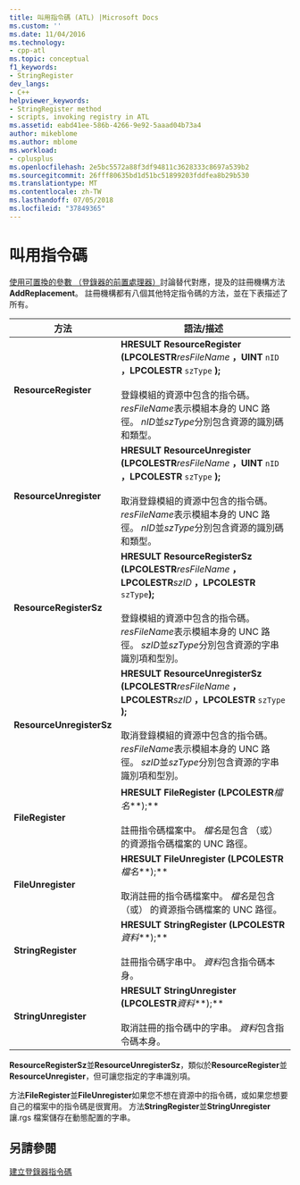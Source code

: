 ```yaml
---
title: 叫用指令碼 (ATL) |Microsoft Docs
ms.custom: ''
ms.date: 11/04/2016
ms.technology:
- cpp-atl
ms.topic: conceptual
f1_keywords:
- StringRegister
dev_langs:
- C++
helpviewer_keywords:
- StringRegister method
- scripts, invoking registry in ATL
ms.assetid: eabd41ee-586b-4266-9e92-5aaad04b73a4
author: mikeblome
ms.author: mblome
ms.workload:
- cplusplus
ms.openlocfilehash: 2e5bc5572a88f3df94811c3628333c8697a539b2
ms.sourcegitcommit: 26fff80635bd1d51bc51899203fddfea8b29b530
ms.translationtype: MT
ms.contentlocale: zh-TW
ms.lasthandoff: 07/05/2018
ms.locfileid: "37849365"
---
```

# <a name="invoking-scripts"></a>叫用指令碼
[使用可置換的參數 （登錄器的前置處理器）](../atl/using-replaceable-parameters-the-registrar-s-preprocessor.md)討論替代對應，提及的註冊機構方法**AddReplacement**。 註冊機構都有八個其他特定指令碼的方法，並在下表描述了所有。  
  
|方法|語法/描述|  
|------------|-------------------------|  
|**ResourceRegister**|**HRESULT ResourceRegister (LPCOLESTR***resFileName* **，UINT** `nID` **，LPCOLESTR** `szType` **);** <br /><br /> 登錄模組的資源中包含的指令碼。 *resFileName*表示模組本身的 UNC 路徑。 *nID*並*szType*分別包含資源的識別碼和類型。|  
|**ResourceUnregister**|**HRESULT ResourceUnregister (LPCOLESTR***resFileName* **，UINT** `nID` **，LPCOLESTR** `szType` **);** <br /><br /> 取消登錄模組的資源中包含的指令碼。 *resFileName*表示模組本身的 UNC 路徑。 *nID*並*szType*分別包含資源的識別碼和類型。|  
|**ResourceRegisterSz**|**HRESULT ResourceRegisterSz (LPCOLESTR***resFileName* **，LPCOLESTR***szID* **，LPCOLESTR** `szType`**);** <br /><br /> 登錄模組的資源中包含的指令碼。 *resFileName*表示模組本身的 UNC 路徑。 *szID*並*szType*分別包含資源的字串識別項和型別。|  
|**ResourceUnregisterSz**|**HRESULT ResourceUnregisterSz (LPCOLESTR***resFileName* **，LPCOLESTR***szID* **，LPCOLESTR** `szType` **);** <br /><br /> 取消登錄模組的資源中包含的指令碼。 *resFileName*表示模組本身的 UNC 路徑。 *szID*並*szType*分別包含資源的字串識別項和型別。|  
|**FileRegister**|**HRESULT FileRegister (LPCOLESTR***檔名***);** <br /><br /> 註冊指令碼檔案中。 *檔名*是包含 （或） 的資源指令碼檔案的 UNC 路徑。|  
|**FileUnregister**|**HRESULT FileUnregister (LPCOLESTR***檔名***);** <br /><br /> 取消註冊的指令碼檔案中。 *檔名*是包含 （或） 的資源指令碼檔案的 UNC 路徑。|  
|**StringRegister**|**HRESULT StringRegister (LPCOLESTR***資料***);** <br /><br /> 註冊指令碼字串中。 *資料*包含指令碼本身。|  
|**StringUnregister**|**HRESULT StringUnregister (LPCOLESTR***資料***);** <br /><br /> 取消註冊的指令碼中的字串。 *資料*包含指令碼本身。|  
  
 **ResourceRegisterSz**並**ResourceUnregisterSz**，類似於**ResourceRegister**並**ResourceUnregister**，但可讓您指定的字串識別項。  
  
 方法**FileRegister**並**FileUnregister**如果您不想在資源中的指令碼，或如果您想要自己的檔案中的指令碼是很實用。 方法**StringRegister**並**StringUnregister**讓.rgs 檔案儲存在動態配置的字串。  
  
## <a name="see-also"></a>另請參閱  
 [建立登錄器指令碼](../atl/creating-registrar-scripts.md)

